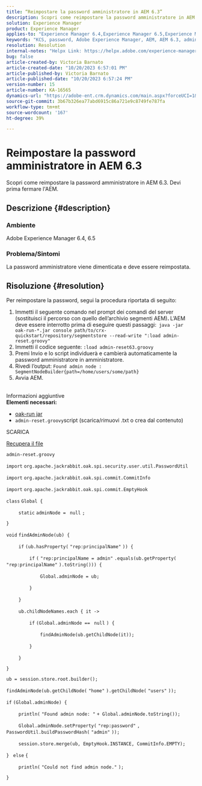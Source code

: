 ```yaml
---
title: “Reimpostare la password amministratore in AEM 6.3”
description: Scopri come reimpostare la password amministratore in AEM 6.3.
solution: Experience Manager
product: Experience Manager
applies-to: "Experience Manager 6.4,Experience Manager 6.5,Experience Manager"
keywords: "KCS, password, Adobe Experience Manager, AEM, AEM 6.3, admin"
resolution: Resolution
internal-notes: "Helpx Link: https://helpx.adobe.com/experience-manager/kb/How-to-reset-the-admin-password-in-AEM-6-3.html"
bug: false
article-created-by: Victoria Barnato
article-created-date: "10/20/2023 6:57:01 PM"
article-published-by: Victoria Barnato
article-published-date: "10/20/2023 6:57:24 PM"
version-number: 15
article-number: KA-16565
dynamics-url: "https://adobe-ent.crm.dynamics.com/main.aspx?forceUCI=1&pagetype=entityrecord&etn=knowledgearticle&id=0f900d73-7a6f-ee11-8df0-6045bd0061cb"
source-git-commit: 3b67b326ea77abd6915c86a721e9c8749fe787fa
workflow-type: tm+mt
source-wordcount: '167'
ht-degree: 39%

---
```


# Reimpostare la password amministratore in AEM 6.3


Scopri come reimpostare la password amministratore in AEM 6.3. Devi prima fermare l&#39;AEM.

## Descrizione {#description}


### <b>Ambiente</b>

Adobe Experience Manager 6.4, 6.5



### <b>Problema/Sintomi</b>

La password amministratore viene dimenticata e deve essere reimpostata.


## Risoluzione {#resolution}


Per reimpostare la password, segui la procedura riportata di seguito:

1. Immetti il seguente comando nel prompt dei comandi del server (sostituisci il percorso con quello dell’archivio segmenti AEM)<b>. </b>L’AEM deve essere interrotto prima di eseguire questi passaggi:` java -jar oak-run-*.jar console path/to/crx-quickstart/repository/segmentstore --read-write ":load admin-reset.groovy"`
2. Immetti il codice seguente: `:load admin-reset63.groovy`
3. Premi Invio e lo script individuerà e cambierà automaticamente la password amministratore in amministratore.
4. Rivedi l’output: `Found admin node : SegmentNodeBuilder{path=/home/users/some/path}`
5. Avvia AEM.

<br>Informazioni aggiuntive<br>
<b>Elementi necessari:</b>

- [oak-run jar](https://repo1.maven.org/maven2/org/apache/jackrabbit/oak-run/)
- `admin-reset.groovy`script  (scarica/rimuovi .txt o crea dal contenuto)


SCARICA

[Recupera il file](https://helpx.adobe.com/content/dam/help/en/experience-manager/kb/How-to-reset-the-admin-password-in-AEM-6-3/_jcr_content/main-pars/download_section/download-1/admin-reset_groovy.txt "admin-reset.groovy.txt")

`admin-reset.groovy`



`import` `org.apache.jackrabbit.oak.spi.security.user.util.PasswordUtil`

`import` `org.apache.jackrabbit.oak.spi.commit.CommitInfo`

`import` `org.apache.jackrabbit.oak.spi.commit.EmptyHook`



`class` `Global {`

`    ` `static` `adminNode = ` `null` `;`

`}`



`void` `findAdminNode(ub) {`

`    ` `if` `(ub.hasProperty(` `"rep:principalName"` `)) {`

`        ` `if` `(` `"rep:principalName = admin"` `.equals(ub.getProperty(` `"rep:principalName"` `).toString())) {`

`            ` `Global.adminNode = ub;`

`        ` `}`

`    ` `}`

`    ` `ub.childNodeNames.each { it ->`

`        ` `if` `(Global.adminNode == ` `null` `) {`

`            ` `findAdminNode(ub.getChildNode(it));`

`        ` `}`

`    ` `}`

`}`



`ub = session.store.root.builder();`

`findAdminNode(ub.getChildNode(` `"home"` `).getChildNode(` `"users"` `));`



`if` `(Global.adminNode) {`

`    ` `println(` `"Found admin node: "` `+ Global.adminNode.toString());`

`    ` `Global.adminNode.setProperty(` `"rep:password"` `, PasswordUtil.buildPasswordHash(` `"admin"` `));`

`    ` `session.store.merge(ub, EmptyHook.INSTANCE, CommitInfo.EMPTY);`

`} ` `else` `{`

`    ` `println(` `"Could not find admin node."` `);`

`}`

